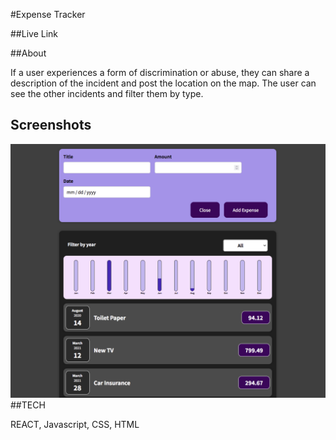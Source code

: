 #Expense Tracker

##Live Link

##About

If a user experiences a form of discrimination or abuse, they can share a description of the incident and post the location on the map. The user can see the other incidents and filter them by type.

## Screenshots

![screen shot of landing page of Hear Me](/src/Images/tracker.png)
##TECH

REACT, Javascript, CSS, HTML
